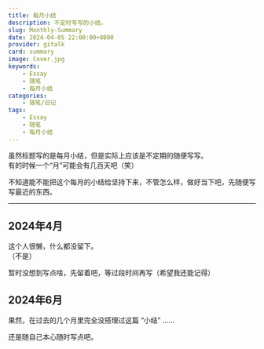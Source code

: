 ```yaml
---
title: 每月小结
description: 不定时写写的小结。
slug: Monthly-Summary
date: 2024-04-05 22:00:00+0800
provider: gitalk
card: summary
image: Cover.jpg
keywords:
    - Essay
    - 随笔
    - 每月小结
categories:
    - 随笔/日记
tags:
    - Essay
    - 随笔
    - 每月小结
---
```


虽然标题写的是每月小结，但是实际上应该是不定期的随便写写。  
有的时候一个“月”可能会有几百天吧（笑）

不知道能不能把这个每月的小结给坚持下来，不管怎么样，做好当下吧，先随便写写最近的东西。

**********

## 2024年4月

这个人很懒，什么都没留下。  
（不是）

暂时没想到写点啥，先留着吧，等过段时间再写（希望我还能记得）

## 2024年6月

果然，在过去的几个月里完全没搭理过这篇 “小结” ……  

还是随自己本心随时写点吧。